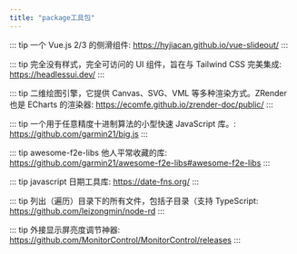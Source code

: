```yaml
---
title: "package工具包"
---
```


::: tip
一个 Vue.js 2/3 的侧滑组件: <a href="https://hyjiacan.github.io/vue-slideout/">https://hyjiacan.github.io/vue-slideout/</a>
:::

::: tip
完全没有样式，完全可访问的 UI 组件，旨在与 Tailwind CSS 完美集成: <a href="https://headlessui.dev/">https://headlessui.dev/</a>
:::

::: tip
二维绘图引擎，它提供 Canvas、SVG、VML 等多种渲染方式。ZRender 也是 ECharts 的渲染器: <a href="https://ecomfe.github.io/zrender-doc/public/">https://ecomfe.github.io/zrender-doc/public/</a>
:::

::: tip
一个用于任意精度十进制算法的小型快速 JavaScript 库。: <a href="https://github.com/garmin21/big.js">https://github.com/garmin21/big.js</a>
:::

::: tip
awesome-f2e-libs 他人平常收藏的库: <a href="https://github.com/garmin21/awesome-f2e-libs#awesome-f2e-libs">https://github.com/garmin21/awesome-f2e-libs#awesome-f2e-libs</a>
:::

::: tip
javascript 日期工具库: <a href="https://date-fns.org/">https://date-fns.org/</a>
:::

::: tip
列出（遍历）目录下的所有文件，包括子目录（支持 TypeScript: <a href="https://github.com/leizongmin/node-rd">https://github.com/leizongmin/node-rd</a>
:::

::: tip
外接显示屏亮度调节神器: <a href="https://github.com/MonitorControl/MonitorControl/releases">https://github.com/MonitorControl/MonitorControl/releases</a>
:::
